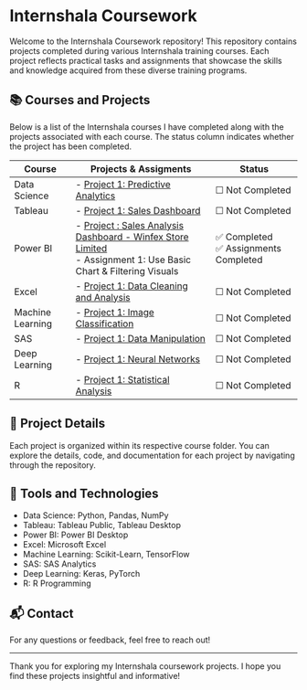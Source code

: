 # Internshala Coursework

Welcome to the Internshala Coursework repository! This repository contains projects completed during various Internshala training courses. Each project reflects practical tasks and assignments that showcase the skills and knowledge acquired from these diverse training programs.

## 📚 Courses and Projects

Below is a list of the Internshala courses I have completed along with the projects associated with each course. The status column indicates whether the project has been completed.

| **Course**           | **Projects & Assigments**                                                                 | **Status**  |
|----------------------|--------------------------------------------------------------------------------|-------------|
| Data Science         | - [Project 1: Predictive Analytics](link-to-project) |  &#9744; Not Completed |
| Tableau              | - [Project 1: Sales Dashboard](link-to-project) | &#9744; Not Completed |
| Power BI             | - [Project : Sales Analysis Dashboard - Winfex Store Limited](https://github.com/ManjiriSDS/Internshala-Coursework/tree/main/Power%20BI)  <br> - Assignment 1: Use Basic Chart & Filtering Visuals  | ✅ Completed <br> ✅ Assignments Completed |
| Excel                | - [Project 1: Data Cleaning and Analysis](link-to-project) |&#9744; Not Completed |
| Machine Learning     | - [Project 1: Image Classification](link-to-project) | &#9744; Not Completed |
| SAS                  | - [Project 1: Data Manipulation](link-to-project) | &#9744; Not Completed |
| Deep Learning        | - [Project 1: Neural Networks](link-to-project) | &#9744; Not Completed |
| R                    | - [Project 1: Statistical Analysis](link-to-project)| &#9744; Not Completed |

## 📁 Project Details

Each project is organized within its respective course folder. You can explore the details, code, and documentation for each project by navigating through the repository.

## 🔧 Tools and Technologies

- Data Science: Python, Pandas, NumPy
- Tableau: Tableau Public, Tableau Desktop
- Power BI: Power BI Desktop
- Excel: Microsoft Excel
- Machine Learning: Scikit-Learn, TensorFlow
- SAS: SAS Analytics
- Deep Learning: Keras, PyTorch
- R: R Programming

## 📬 Contact

For any questions or feedback, feel free to reach out!

---

Thank you for exploring my Internshala coursework projects. I hope you find these projects insightful and informative!
